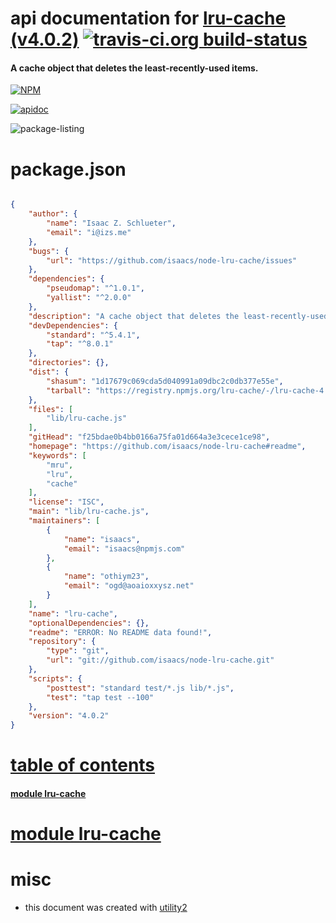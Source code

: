 # api documentation for  [lru-cache (v4.0.2)](https://github.com/isaacs/node-lru-cache#readme)  [![travis-ci.org build-status](https://api.travis-ci.org/npmdoc/node-npmdoc-lru-cache.svg)](https://travis-ci.org/npmdoc/node-npmdoc-lru-cache)
#### A cache object that deletes the least-recently-used items.

[![NPM](https://nodei.co/npm/lru-cache.png?downloads=true)](https://www.npmjs.com/package/lru-cache)

[![apidoc](https://npmdoc.github.io/node-npmdoc-lru-cache/build/screen-capture.buildNpmdoc.browser._2Fhome_2Ftravis_2Fbuild_2Fnpmdoc_2Fnode-npmdoc-lru_cache_2Ftmp_2Fbuild_2Fapidoc.html.png)](https://npmdoc.github.io/node-npmdoc-lru-cache/build..beta..travis-ci.org/apidoc.html)

![package-listing](https://npmdoc.github.io/node-npmdoc-lru-cache/build/screen-capture.npmPackageListing.svg)



# package.json

```json

{
    "author": {
        "name": "Isaac Z. Schlueter",
        "email": "i@izs.me"
    },
    "bugs": {
        "url": "https://github.com/isaacs/node-lru-cache/issues"
    },
    "dependencies": {
        "pseudomap": "^1.0.1",
        "yallist": "^2.0.0"
    },
    "description": "A cache object that deletes the least-recently-used items.",
    "devDependencies": {
        "standard": "^5.4.1",
        "tap": "^8.0.1"
    },
    "directories": {},
    "dist": {
        "shasum": "1d17679c069cda5d040991a09dbc2c0db377e55e",
        "tarball": "https://registry.npmjs.org/lru-cache/-/lru-cache-4.0.2.tgz"
    },
    "files": [
        "lib/lru-cache.js"
    ],
    "gitHead": "f25bdae0b4bb0166a75fa01d664a3e3cece1ce98",
    "homepage": "https://github.com/isaacs/node-lru-cache#readme",
    "keywords": [
        "mru",
        "lru",
        "cache"
    ],
    "license": "ISC",
    "main": "lib/lru-cache.js",
    "maintainers": [
        {
            "name": "isaacs",
            "email": "isaacs@npmjs.com"
        },
        {
            "name": "othiym23",
            "email": "ogd@aoaioxxysz.net"
        }
    ],
    "name": "lru-cache",
    "optionalDependencies": {},
    "readme": "ERROR: No README data found!",
    "repository": {
        "type": "git",
        "url": "git://github.com/isaacs/node-lru-cache.git"
    },
    "scripts": {
        "posttest": "standard test/*.js lib/*.js",
        "test": "tap test --100"
    },
    "version": "4.0.2"
}
```



# <a name="apidoc.tableOfContents"></a>[table of contents](#apidoc.tableOfContents)

#### [module lru-cache](#apidoc.module.lru-cache)



# <a name="apidoc.module.lru-cache"></a>[module lru-cache](#apidoc.module.lru-cache)



# misc
- this document was created with [utility2](https://github.com/kaizhu256/node-utility2)

